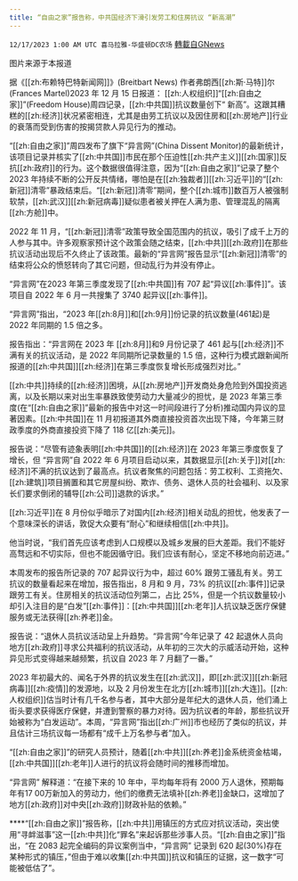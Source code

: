 ```yaml
---
title: “自由之家”报告称，中共国经济下滑引发劳工和住房抗议 “新高潮”
---
```

`12/17/2023 1:00 AM UTC 喜马拉雅-华盛顿DC农场` [轉載自GNews](https://gnews.org/articles/2118832)

 
图片来源于本报道


据《[[zh:布赖特巴特新闻网]]》(Breitbart News) 作者弗朗西[[zh:斯·马特]]尔(Frances Martel)2023 年 12 月 15 日报道：
[[zh:人权组织]]“[[zh:自由之家]]”(Freedom House)周四记录，[[zh:中共国]]抗议数量创下“ 新高”。这跟其糟糕的[[zh:经济]]状况紧密相连，尤其是由劳工抗议以及因住房和[[zh:房地产]]行业的衰落而受到伤害的按揭贷款人异见行为的推动。

“[[zh:自由之家]]”周四发布了旗下“异言网”(China Dissent Monitor)的最新统计，该项目记录并核实了[[zh:中共国]]市民在那个压迫性[[zh:共产主义]][[zh:国家]]反抗[[zh:政府]]的行为。这个数据很值得注意，因为“[[zh:自由之家]]”记录了整个 2023 年持续不断的公开反共情绪，哪怕是在[[zh:独裁者]][[zh:习近平]]的“[[zh:新冠]]清零”暴政结束后。“[[zh:新冠]]清零”期间，整个[[zh:城市]]数百万人被强制软禁，[[zh:武汉]][[zh:新冠病毒]]疑似患者被关押在人满为患、管理混乱的隔离[[zh:方舱]]中。

2022 年 11 月，“[[zh:新冠]]清零”政策导致全国范围内的抗议，吸引了成千上万的人参与其中。许多观察家预计这个政策会随之结束，[[zh:中共]][[zh:政府]]在那些抗议活动出现后不久终止了该政策。最新的“异言网”报告显示“[[zh:新冠]]清零”的结束将公众的愤怒转向了其它问题，但动乱行为并没有停止。

“异言网”在2023 年第三季度发现了[[zh:中共国]]有 707 起“异议[[zh:事件]]”。该项目自 2022 年 6 月一共搜集了 3740 起异议[[zh:事件]]。

“异言网”指出，“2023 年[[zh:8月]]和[[zh:9月]]份记录的抗议数量(461起)是 2022 年同期的 1.5 倍之多。

报告指出：“异言网在 2023 年 [[zh:8月]]和9 月份记录了 461 起与[[zh:经济]]不满有关的抗议活动，是 2022 年同期所记录数量的 1.5 倍，这种行为模式跟新闻所报道的[[zh:中共国]][[zh:经济]]在第三季度恢复增长形成强烈对比。”

[[zh:中共]]持续的[[zh:经济]]困境，从[[zh:房地产]]开发商处身危险到外国投资逃离，以及长期以来对出生率暴跌致使劳动力大量减少的担忧，是 2023 年第三季度(在“[[zh:自由之家]]”最新的报告中对这一时间段进行了分析)推动国内异议的显著因素。[[zh:中共国]]在 11 月初报道其外商直接投资首次出现下降，今年第三财政季度的外商直接投资下降了 118 亿[[zh:美元]]。

报告说：“尽管有迹象表明[[zh:中共国]]的[[zh:经济]]在 2023 年第三季度恢复了增长，但 “异言网”自 2022 年 6 月项目启动以来，其数据显示[[zh:关于]]对[[zh:经济]]不满的抗议达到了最高点。抗议者聚焦的问题包括：劳工权利、工资拖欠、[[zh:建筑]]项目搁置和其它房屋纠纷、欺诈、债务、退休人员的社会福利、以及家长们要求倒闭的辅导[[zh:公司]]退款的诉求。”

[[zh:习近平]]在 8 月份似乎暗示了对国内[[zh:经济]]相关动乱的担忧，他发表了一个意味深长的讲话，敦促大众要有“耐心”和继续相信[[zh:中共]]。

他当时说，“我们首先应该考虑到人口规模以及城乡发展的巨大差距。我们不能好高骛远和不切实际，但也不能因循守旧。我们应该有耐心，坚定不移地向前迈进。”

本周发布的报告所记录的 707 起异议行为中，超过 60% 跟劳工骚乱有关。劳工抗议的数量看起来在增加，报告指出，8 月和 9 月，73% 的抗议[[zh:事件]]记录跟劳工有关。住房相关的抗议活动位列第二，占比 25%，但是一个抗议数量较小却引入注目的是“白发”[[zh:事件]]：[[zh:中共国]][[zh:老年]]人抗议缺乏医疗保健服务或无法获得[[zh:养老]]金。

报告说：“退休人员抗议活动呈上升趋势。“异言网”今年记录了 42 起退休人员向地方[[zh:政府]]寻求公共福利的抗议活动，从年初的三次大的示威活动开始，这种异见形式变得越来越频繁，抗议自 2023 年 7 月翻了一番。”

2023 年初最大的、闻名于外界的抗议发生在[[zh:武汉]]，即[[zh:武汉]][[zh:新冠病毒]][[zh:疫情]]的发源地，以及 2 月份发生在北方[[zh:城市]][[zh:大连]]。[[zh:人权组织]]估当时计有几千名参与者，其中大部分是年纪大的退休人员，他们涌上街头要求获得医疗保健，并遭到警察的暴力对待。因为抗议者的年龄，那些抗议开始被称为“白发运动”。本周，“异言网”指出[[zh:广州]]市也经历了类似的抗议，并且估计三场抗议每一场都有“成千上万名参与者”加入。

“[[zh:自由之家]]”的研究人员预计，随着[[zh:中共]][[zh:养老]]金系统资金枯竭，[[zh:中共国]][[zh:老年]]人进行的抗议将会随时间的推移而增加。

“异言网” 解释道：“在接下来的 10 年中，平均每年将有 2000 万人退休，预期每年有17 00万新加入的劳动力，他们的缴费无法填补[[zh:养老]]金缺口，这增加了地方[[zh:政府]]对中央[[zh:政府]]财政补贴的依赖。”

****“[[zh:自由之家]]”报告称，[[zh:中共]]用镇压的方式应对抗议活动，突出使用“寻衅滋事”这一[[zh:中共]]化“罪名”来起诉那些涉事人员。“[[zh:自由之家]]”指出，“在 2083 起完全编码的异议案例当中，“异言网”  记录到 620 起(30%)存在某种形式的镇压，”但由于难以收集[[zh:中共国]]抗议和镇压的证据，这一数字“可能被低估了”。
